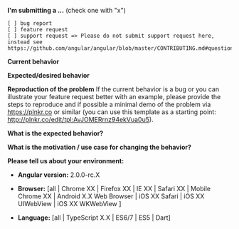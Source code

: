 **I'm submitting a ...**  (check one with "x")
```
[ ] bug report
[ ] feature request
[ ] support request => Please do not submit support request here, instead see https://github.com/angular/angular/blob/master/CONTRIBUTING.md#question
```

**Current behavior**


**Expected/desired behavior**


**Reproduction of the problem**
If the current behavior is a bug or you can illustrate your feature request better with an example, please provide the steps to reproduce and if possible a minimal demo of the problem via https://plnkr.co or similar (you can use this template as a starting point: http://plnkr.co/edit/tpl:AvJOMERrnz94ekVua0u5).



**What is the expected behavior?**



**What is the motivation / use case for changing the behavior?**



**Please tell us about your environment:**

* **Angular version:** 2.0.0-rc.X
 
* **Browser:** [all | Chrome XX | Firefox XX | IE XX | Safari XX | Mobile Chrome XX | Android X.X Web Browser | iOS XX Safari | iOS XX UIWebView | iOS XX WKWebView ] 
 
* **Language:** [all | TypeScript X.X | ES6/7 | ES5 | Dart] 
